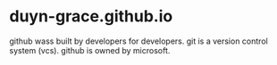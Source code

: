 # duyn-grace.github.io
github wass built by developers for developers.
git is a version control system (vcs).
github is owned by microsoft. 
